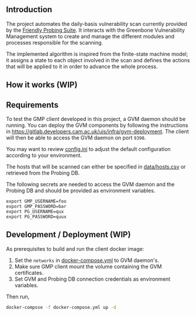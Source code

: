 ## Introduction
The project automates the daily-basis vulnerability scan currently provided by the [Friendly Probing Suite](https://gitlab.developers.cam.ac.uk/uis/infra/probing). It interacts with the Greenbone Vulnerability Management system to create and manage the different modules and processes responsible for the scanning.

The implemented algorithm is inspired from the finite-state machine model; it assigns a state to each object involved in the scan and defines the actions that will be applied to it in order to advance the whole process.

## How it works (WIP)

## Requirements
To test the GMP client developed in this project, a GVM daemon should be running. You can deploy the GVM components by following the instructions in https://gitlab.developers.cam.ac.uk/uis/infra/gvm-deployment. The client will then be able to access the GVM daemon on port `9390`.

You may want to review [config.ini](./config.ini) to adjust the default configuration according to your environment. 

The hosts that will be scanned can either be specified in [data/hosts.csv](./data/hosts.csv) or retrieved from the Probing DB.

The following secrets are needed to access the GVM daemon and the Probing DB and should be provided as environment variables.
```env
export GMP_USERNAME=foo
export GMP_PASSWORD=bar
export PG_USERNAME=qux
export PG_PASSWORD=quux
```

## Development / Deployment (WIP)
As prerequisites to build and run the client docker image:
1. Set the `networks` in [docker-compose.yml](./docker-compose.yml) to GVM daemon's.
2. Make sure GMP client mount the volume containing the GVM certificates.
3. Set GVM and Probing DB connection credentials as environment variables.

Then run,
```bash
docker-compose -f docker-compose.yml up -d
```
